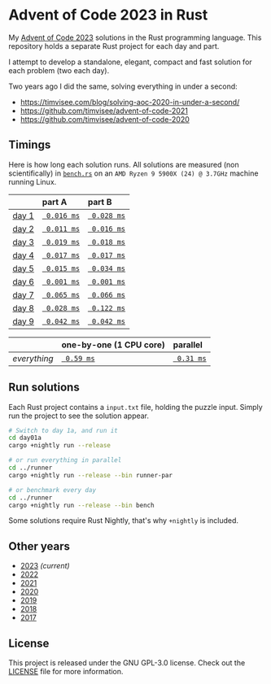 # Advent of Code 2023 in Rust

My [Advent of Code 2023][aoc-2023] solutions in the Rust programming language.
This repository holds a separate Rust project for each day and part.

I attempt to develop a standalone, elegant, compact and fast solution for each
problem (two each day).

Two years ago I did the same, solving everything in under a second:

- https://timvisee.com/blog/solving-aoc-2020-in-under-a-second/
- https://github.com/timvisee/advent-of-code-2021
- https://github.com/timvisee/advent-of-code-2020

## Timings

Here is how long each solution runs. All solutions are measured (non
scientifically) in [`bench.rs`](./runner/src/bin/bench.rs) on an
`AMD Ryzen 9 5900X (24) @ 3.7GHz` machine running Linux.

|                                                | part A                              | part B                              |
|:-----------------------------------------------|:------------------------------------|:------------------------------------|
| [day 1](https://adventofcode.com/2023/day/1)   | [` 0.016 ms`](./day01a/src/main.rs) | [` 0.028 ms`](./day01b/src/main.rs) |
| [day 2](https://adventofcode.com/2023/day/2)   | [` 0.011 ms`](./day02a/src/main.rs) | [` 0.016 ms`](./day02b/src/main.rs) |
| [day 3](https://adventofcode.com/2023/day/3)   | [` 0.019 ms`](./day03a/src/main.rs) | [` 0.018 ms`](./day03b/src/main.rs) |
| [day 4](https://adventofcode.com/2023/day/4)   | [` 0.017 ms`](./day04a/src/main.rs) | [` 0.017 ms`](./day04b/src/main.rs) |
| [day 5](https://adventofcode.com/2023/day/5)   | [` 0.015 ms`](./day05a/src/main.rs) | [` 0.034 ms`](./day05b/src/main.rs) |
| [day 6](https://adventofcode.com/2023/day/6)   | [` 0.001 ms`](./day06a/src/main.rs) | [` 0.001 ms`](./day06b/src/main.rs) |
| [day 7](https://adventofcode.com/2023/day/7)   | [` 0.065 ms`](./day07a/src/main.rs) | [` 0.066 ms`](./day07b/src/main.rs) |
| [day 8](https://adventofcode.com/2023/day/8)   | [` 0.028 ms`](./day08a/src/main.rs) | [` 0.122 ms`](./day08b/src/main.rs) |
| [day 9](https://adventofcode.com/2023/day/9)   | [` 0.042 ms`](./day09a/src/main.rs) | [` 0.042 ms`](./day09b/src/main.rs) |

|              | one-by-one (1 CPU core)                  | parallel                                     |
|:-------------|:-----------------------------------------|:---------------------------------------------|
| _everything_ | [` 0.59 ms`](./runner/src/bin/runner.rs) | [` 0.31 ms`](./runner/src/bin/runner-par.rs) |

## Run solutions

Each Rust project contains a `input.txt` file, holding the puzzle input. Simply
run the project to see the solution appear.

```bash
# Switch to day 1a, and run it
cd day01a
cargo +nightly run --release

# or run everything in parallel
cd ../runner
cargo +nightly run --release --bin runner-par

# or benchmark every day
cd ../runner
cargo +nightly run --release --bin bench
```

Some solutions require Rust Nightly, that's why `+nightly` is included.

## Other years

- [2023](https://github.com/timvisee/advent-of-code-2023) _(current)_
- [2022](https://github.com/timvisee/advent-of-code-2022)
- [2021](https://github.com/timvisee/advent-of-code-2021)
- [2020](https://github.com/timvisee/advent-of-code-2020)
- [2019](https://github.com/timvisee/advent-of-code-2019)
- [2018](https://github.com/timvisee/advent-of-code-2018)
- [2017](https://github.com/timvisee/advent-of-code-2017)

## License

This project is released under the GNU GPL-3.0 license.
Check out the [LICENSE](LICENSE) file for more information.

[aoc-2023]: https://adventofcode.com/2023
